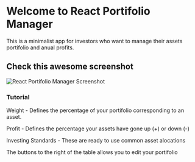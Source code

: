 # Welcome to React Portifolio Manager

This is a minimalist app for investors who want to manage their assets portifolio and anual profits.

## Check this awesome screenshot

![React Portifolio Manager Screenshot](https://github.com/bertao01/react-portifolio-manager/blob/main/Screenshot.png?raw=true)

### Tutorial

Weight - Defines the percentage of your portifolio corresponding to an asset.

Profit - Defines the percentage your assets have gone up (+) or down (-)

Investing Standards - These are ready to use common asset alocations  

The buttons to the right of the table allows you to edit your portifolio
